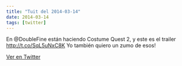 ```yaml
---
title: "Tuit del 2014-03-14"
date: 2014-03-14
tags: [twitter]
---
```


En @DoubleFine están haciendo Costume Quest 2, y este es el trailer http://t.co/SqL5uNxC8K Yo también quiero un zumo de esos!



[Ver en Twitter](https://twitter.com/i/web/status/444582486803496960)

